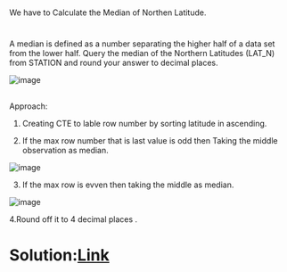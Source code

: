#
We have to Calculate the Median of Northen Latitude.

#
A median is defined as a number separating the higher half of a data set from the lower half. Query the median of the Northern Latitudes (LAT_N) from STATION and round your answer to  decimal places.

![image](https://github.com/DeepanRaju-exe/Hacker_Rank_SQL_Solutions/assets/68472546/fb6d39ba-700f-4590-8873-4454d08afaf3)


##
Approach:

1. Creating CTE to lable row number by sorting latitude in ascending.

2. If the max row number that is last value is odd then Taking the middle observation as median.

![image](https://github.com/DeepanRaju-exe/Hacker_Rank_SQL_Solutions/assets/68472546/22561311-5442-4521-bfd8-1de87fdbf633)

3. If the max row is evven then taking the middle as median.

![image](https://github.com/DeepanRaju-exe/Hacker_Rank_SQL_Solutions/assets/68472546/80240dc2-6dbb-4fa8-8401-d4c84dafd40b)

4.Round off it to 4 decimal places .

Solution:[Link](https://github.com/DeepanRaju-exe/Hacker_Rank_SQL_Solutions/blob/main/Median.sql)
===================================

